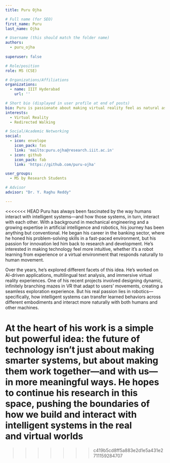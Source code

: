 ```yaml
---
title: Puru Ojha

# Full name (for SEO)
first_name: Puru
last_name: Ojha

# Username (this should match the folder name)
authors:
  - puru_ojha
  
superuser: false

# Role/position
role: MS (CSE)

# Organizations/Affiliations
organizations:
  - name: IIIT Hyderabad
    url: ''

# Short bio (displayed in user profile at end of posts)
bio: Puru is passionate about making virtual reality feel as natural as the real world. Fascinated by how people navigate spaces, he wanted to tackle a major challenge in VR—how to let users explore vast virtual environments while being physically confined to a small room. His research led him to develop a system for generating immersive, architecturally consistent mazes that allow for seamless, infinite exploration. By blending smart algorithms with creative design, he aims to enhance the feeling of presence in VR, making virtual spaces feel more real and intuitive to navigate
interests:
  - Virtual Reality
  - Redirected Walking

# Social/Academic Networking
social:
  - icon: envelope
    icon_pack: fas
    link: 'mailto:puru.ojha@research.iiit.ac.in'
  - icon: github
    icon_pack: fab
    link: 'https://github.com/puru-ojha'

user_groups:
  - MS by Research Students

# Advisor
advisor: "Dr. Y. Raghu Reddy"

---
```

<<<<<<< HEAD
Puru has always been fascinated by the way humans interact with intelligent systems—and how those systems, in turn, interact with each other. With a background in mechanical engineering and a growing expertise in artificial intelligence and robotics, his journey has been anything but conventional. He began his career in the banking sector, where he honed his problem-solving skills in a fast-paced environment, but his passion for innovation led him back to research and development. He’s interested in making technology feel more intuitive, whether it’s a robot learning from experience or a virtual environment that responds naturally to human movement.

Over the years, he’s explored different facets of this idea. He’s worked on AI-driven applications, multilingual text analysis, and immersive virtual reality experiences. One of his recent projects involved designing dynamic, infinitely branching mazes in VR that adapt to users’ movements, creating a seamless exploration experience. But his real passion lies in robotics—specifically, how intelligent systems can transfer learned behaviors across different embodiments and interact more naturally with both humans and other machines.

At the heart of his work is a simple but powerful idea: the future of technology isn’t just about making smarter systems, but about making them work together—and with us—in more meaningful ways. He hopes to continue his research in this space, pushing the boundaries of how we build and interact with intelligent systems in the real and virtual worlds
=======
>>>>>>> c419b5cd8ff5a883e2d1e5a431e2711159284707
